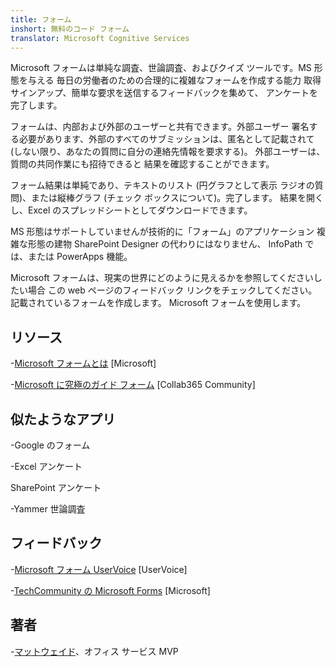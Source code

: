 ```yaml
---
title: フォーム
inshort: 無料のコード フォーム
translator: Microsoft Cognitive Services
---
```


Microsoft フォームは単純な調査、世論調査、およびクイズ ツールです。MS 形態を与える
毎日の労働者のための合理的に複雑なフォームを作成する能力
取得サインアップ、簡単な要求を送信するフィードバックを集めて、
アンケートを完了します。

フォームは、内部および外部のユーザーと共有できます。外部ユーザー
署名する必要があります、外部のすべてのサブミッションは、匿名として記載されて
(しない限り、あなたの質問に自分の連絡先情報を要求する)。
外部ユーザーは、質問の共同作業にも招待できると
結果を確認することができます。

フォーム結果は単純であり、テキストのリスト (円グラフとして表示
ラジオの質問)、または縦棒グラフ (チェック ボックスについて)。完了します。
結果を開くし、Excel のスプレッドシートとしてダウンロードできます。

MS 形態はサポートしていませんが技術的に「フォーム」のアプリケーション
複雑な形態の建物 SharePoint Designer の代わりにはなりません、
InfoPath では、または PowerApps 機能。

Microsoft フォームは、現実の世界にどのように見えるかを参照してくださいしたい場合
この web ページのフィードバック リンクをチェックしてください。記載されているフォームを作成します。
Microsoft フォームを使用します。

リソース
---------

-[Microsoft フォームとは](https://support.office.com/en-us/forms)
\[Microsoft\]

-[Microsoft に究極のガイド
フォーム](https://collab365.community/ultimate-guide-microsoft-forms/)
\[Collab365 Community\]

似たようなアプリ
------------

-Google のフォーム

-Excel アンケート

SharePoint アンケート

-Yammer 世論調査

フィードバック
---------

-[Microsoft フォーム UserVoice](https://microsoftforms.uservoice.com/forums/386451-welcome-to-microsoft-forms-suggestion-box)
\[UserVoice\]

-[TechCommunity の Microsoft Forms](https://techcommunity.microsoft.com/t5/Microsoft-Forms/ct-p/MicrosoftForms)
\[Microsoft\]

著者
---------

-[マットウェイド](https://www.linkedin.com/in/thatmattwade/)、オフィス サービス MVP


